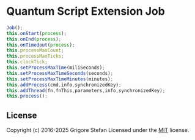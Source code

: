 # Quantum Script Extension Job

```javascript
Job();
this.onStart(process);
this.onEnd(process);
this.onTimedout(process);
this.processMaxCount;
this.processMaxTicks;
this.clockTick;
this.setProcessMaxTime(miliSeconds);
this.setProcessMaxTimeSeconds(seconds);
this.setProcessMaxTimeMinutes(minutes);
this.addProcess(cmd,info,synchronizedKey);
this.addThread(fn,fnThis,parameters,info,synchronizedKey);
this.process();
```

## License

Copyright (c) 2016-2025 Grigore Stefan
Licensed under the [MIT](LICENSE) license.
